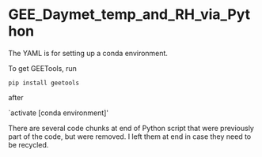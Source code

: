 # GEE_Daymet_temp_and_RH_via_Python

The YAML is for setting up a conda environment. 

To get GEETools, run

`pip install geetools`

after 

`activate [conda environment]'

There are several code chunks at end of Python script that were previously part of the code, but were removed. I left them at end in case they need to be recycled.